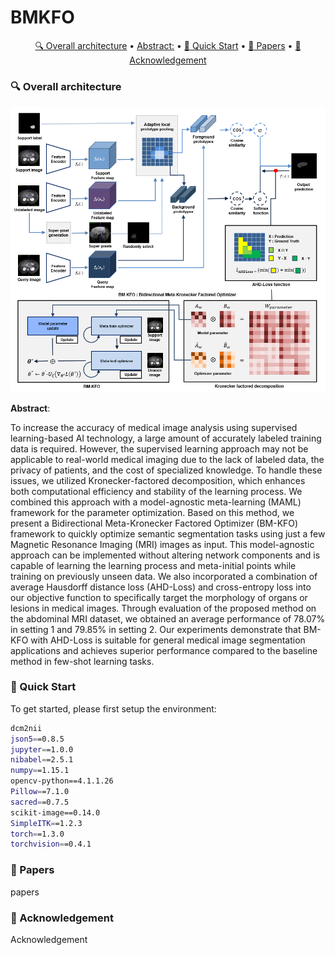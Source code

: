 # BMKFO

<p align="center">
    <a href="#-Overall-architecture"> 🔍 Overall architecture</a> •
    <a href="#-Abstract">Abstract:</a> •
    <a href="#-Quick-Start"> 🛵 Quick Start</a> •
    <a href="#-Papers"> 📜 Papers</a> •
    <a href="#-Acknowledgement">🙏Acknowledgement</a>
</p>

### 🔍 Overall architecture

![](./images/Overall_architecture.png)

**Abstract**:

To increase the accuracy of medical image analysis using supervised learning-based AI technology, a large amount of accurately labeled training data is required.
However, the supervised learning approach may not be applicable to real-world medical imaging due to the lack of labeled data, the privacy of patients, and the cost of specialized knowledge.
To handle these issues, we utilized Kronecker-factored decomposition, which enhances both computational efficiency and stability of the learning process. 
We combined this approach with a model-agnostic meta-learning (MAML) framework for the parameter optimization.
Based on this method, we present a Bidirectional Meta-Kronecker Factored Optimizer (BM-KFO) framework to quickly optimize semantic segmentation tasks using just a few Magnetic Resonance Imaging (MRI) images as input.
This model-agnostic approach can be implemented without altering network components and is capable of learning the learning process and meta-initial points while training on previously unseen data.
We also incorporated a combination of average Hausdorff distance loss (AHD-Loss) and cross-entropy loss into our objective function to specifically target the morphology of organs or lesions in medical images.
Through evaluation of the proposed method on the abdominal MRI dataset, we obtained an average performance of 78.07\% in setting 1 and 79.85\% in setting 2.
Our experiments demonstrate that BM-KFO with AHD-Loss is suitable for general medical image segmentation applications and achieves superior performance compared to the baseline method in few-shot learning tasks.

### 🛵 Quick Start

To get started, please first setup the environment:

```bash
dcm2nii
json5==0.8.5
jupyter==1.0.0
nibabel==2.5.1
numpy==1.15.1
opencv-python==4.1.1.26
Pillow==7.1.0 
sacred==0.7.5
scikit-image==0.14.0
SimpleITK==1.2.3
torch==1.3.0
torchvision==0.4.1
```
### 📜 Papers

papers

### 🙏 Acknowledgement

Acknowledgement
